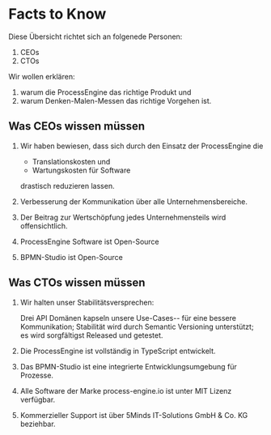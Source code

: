# Facts to Know

Diese Übersicht richtet sich an folgenede Personen:

1. CEOs
1. CTOs

Wir wollen erklären:

1. warum die ProcessEngine das richtige Produkt und
1. warum Denken-Malen-Messen das richtige Vorgehen ist.

## Was CEOs wissen müssen

1. Wir haben bewiesen, dass sich durch den Einsatz der ProcessEngine die

   * Translationskosten und
   * Wartungskosten für Software

   drastisch reduzieren lassen.

1. Verbesserung der Kommunikation über alle Unternehmensbereiche.
1. Der Beitrag zur Wertschöpfung jedes Unternehmensteils wird offensichtlich.
1. ProcessEngine Software ist Open-Source
1. BPMN-Studio ist Open-Source

## Was CTOs wissen müssen

1. Wir halten unser Stabilitätsversprechen:

   Drei API Domänen kapseln unsere Use-Cases-- für eine bessere Kommunikation;
   Stabilität wird durch Semantic Versioning unterstützt;
   es wird sorgfältigst Released und getestet.

1. Die ProcessEngine ist vollständig in TypeScript entwickelt.
1. Das BPMN-Studio ist eine integrierte Entwicklungsumgebung für Prozesse.
1. Alle Software der Marke process-engine.io ist unter MIT Lizenz verfügbar.
1. Kommerzieller Support ist über 5Minds IT-Solutions GmbH & Co. KG beziehbar.
